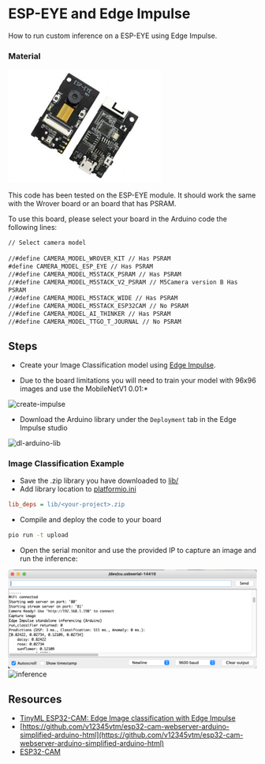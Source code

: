 # ESP-EYE and Edge Impulse

How to run custom inference on a ESP-EYE using Edge Impulse. 

### Material

![esp32-cam](docs/esp-eye.jpg)

This code has been tested on the ESP-EYE module. It should work the same with the Wrover board or an board that has PSRAM. 

To use this board, please select your board in the Arduino code the following lines:

```
// Select camera model

//#define CAMERA_MODEL_WROVER_KIT // Has PSRAM
#define CAMERA_MODEL_ESP_EYE // Has PSRAM
//#define CAMERA_MODEL_M5STACK_PSRAM // Has PSRAM
//#define CAMERA_MODEL_M5STACK_V2_PSRAM // M5Camera version B Has PSRAM
//#define CAMERA_MODEL_M5STACK_WIDE // Has PSRAM
//#define CAMERA_MODEL_M5STACK_ESP32CAM // No PSRAM
//#define CAMERA_MODEL_AI_THINKER // Has PSRAM
//#define CAMERA_MODEL_TTGO_T_JOURNAL // No PSRAM
```

## Steps

* Create your Image Classification model using [Edge Impulse](https://edgeimpulse.com).

* Due to the board limitations you will need to train your model with 96x96 images and use the MobileNetV1 0.01:*

![create-impulse](docs/create-impulse.png)

* Download the Arduino library under the `Deployment` tab in the Edge Impulse studio

![dl-arduino-lib](docs/deployment-tab.png)

### Image Classification Example

* Save the .zip library you have downloaded to [lib/](lib/)
* Add library location to [platformio.ini](platformio.ini)

```ini
lib_deps = lib/<your-project>.zip
```

* Compile and deploy the code to your board

```bash
pio run -t upload
```

* Open the serial monitor and use the provided IP to capture an image and run the inference:

![serial-monitor](docs/open-serial.png)
![inference](docs/inference.png)

## Resources

- [TinyML ESP32-CAM: Edge Image classification with Edge Impulse](https://www.survivingwithandroid.com/tinyml-esp32-cam-edge-image-classification-with-edge-impulse/) 
- [https://github.com/v12345vtm/esp32-cam-webserver-arduino-simplified-arduino-html](https://github.com/v12345vtm/esp32-cam-webserver-arduino-simplified-arduino-html)
- [ESP32-CAM](https://github.com/edgeimpulse/example-esp32-cam)